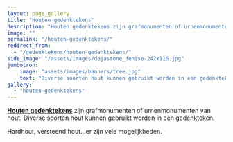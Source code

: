 ```yaml
---
layout: page_gallery
title: "Houten gedenktekens"
description: "Houten gedenktekens zijn grafmonumenten of urnenmonumenten van hout. Diverse soorten hout kunnen gebruikt worden in een gedenkteken."
image: ""
permalink: "/houten-gedenktekens/"
redirect_from:
  - "/gedenktekens/houten-gedenktekens/"
side_image: "/assets/images/dejastone_denise-242x116.jpg"
jumbotron:
    image: "assets/images/banners/tree.jpg"
    text: "Diverse soorten hout kunnen gebruikt worden in een gedenkteken."
gallery: 
  - "houten-gedenktekens"
---
```

**[Houten gedenktekens](https://www.dejastone.nl/gedenktekens/)** zijn grafmonumenten of urnenmonumenten van hout. Diverse soorten hout kunnen gebruikt worden in een gedenkteken.

Hardhout, versteend hout…er zijn vele mogelijkheden.
